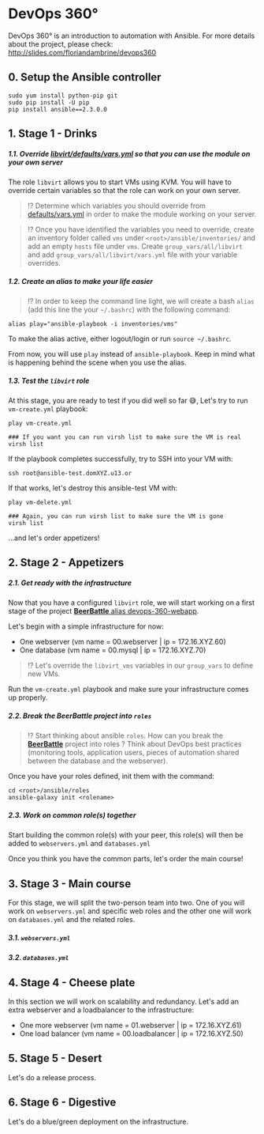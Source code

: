 # DevOps 360°

DevOps 360° is an introduction to automation with Ansible. For more details about the project, please check: http://slides.com/floriandambrine/devops360

## 0. Setup the Ansible controller

```
sudo yum install python-pip git
sudo pip install -U pip
pip install ansible==2.3.0.0
```

## 1. Stage 1 - Drinks

##### 1.1. Override [libvirt/defaults/vars.yml](ansible/roles/libvirt/defaults/main.yml) so that you can use the module on your own server

The role `libvirt` allows you to start VMs using KVM. You will have to override certain variables so that the role can work on your own server.

> :interrobang: Determine which variables you should override from [defaults/vars.yml](ansible/roles/libvirt/defaults/main.yml) in order to make the module working on your server.

> :interrobang: Once you have identified the variables you need to override, create an inventory folder called `vms` under `<root>/ansible/inventories/` and add an empty `hosts` file under `vms`. Create `group_vars/all/libvirt` and add `group_vars/all/libvirt/vars.yml` file with your variable overrides.

##### 1.2. Create an alias to make your life easier

> :interrobang: In order to keep the command line light, we will create a bash `alias` (add this line the your `~/.bashrc`) with the following command:

```
alias play="ansible-playbook -i inventories/vms"
```

To make the alias active, either logout/login or run `source ~/.bashrc`.

From now, you will use `play` instead of `ansible-playbook`. Keep in mind what is happening behind the scene when you use the alias.

##### 1.3. Test the `libvirt` role

At this stage, you are ready to test if you did well so far :sweat_smile:, Let's try to run `vm-create.yml` playbook:

```
play vm-create.yml

### If you want you can run virsh list to make sure the VM is real
virsh list
```

If the playbook completes successfully, try to SSH into your VM with:

```
ssh root@ansible-test.domXYZ.u13.or
```

If that works, let's destroy this ansible-test VM with:

```
play vm-delete.yml

### Again, you can run virsh list to make sure the VM is gone
virsh list
```

...and let's order appetizers!

## 2. Stage 2 - Appetizers

##### 2.1. Get ready with the infrastructure

Now that you have a configured `libvirt` role, we will start working on a first stage of the project [**BeerBattle** alias devops-360-webapp](https://github.com/Lowess/devops-360-webapp).

Let's begin with a simple infrastructure for now:
  * One webserver (vm name = 00.webserver | ip = 172.16.XYZ.60)
  * One database (vm name = 00.mysql | ip = 172.16.XYZ.70)

> :interrobang: Let's override the `libvirt_vms` variables in our `group_vars` to define new VMs.

Run the `vm-create.yml` playbook and make sure your infrastructure comes up properly.

##### 2.2. Break the **BeerBattle** project into `roles`

> :interrobang: Start thinking about ansible `roles`. How can you break the [**BeerBattle**](https://github.com/Lowess/devops-360-webapp) project into roles ? Think about DevOps best practices (monitoring tools, application users, pieces of automation shared between the database and the webserver).

Once you have your roles defined, init them with the command:
```
cd <root>/ansible/roles
ansible-galaxy init <rolename>
```

##### 2.3. Work on common role(s) together

Start building the common role(s) with your peer, this role(s) will then be added to `webservers.yml` and `databases.yml`

Once you think you have the common parts, let's order the main course!

## 3. Stage 3 - Main course

For this stage, we will split the two-person team into two. One of you will work on `webservers.yml` and specific web roles and the other one will work on `databases.yml` and the related roles.

##### 3.1. `webservers.yml`

##### 3.2. `databases.yml`

## 4. Stage 4 - Cheese plate

In this section we will work on scalability and redundancy. Let's add an extra webserver and a loadbalancer to the infrastructure:
  * One more webserver (vm name = 01.webserver | ip = 172.16.XYZ.61)
  * One load balancer (vm name = 00.loadbalancer | ip = 172.16.XYZ.50)

## 5. Stage 5 - Desert

Let's do a release process.

## 6. Stage 6 - Digestive

Let's do a blue/green deployment on the infrastructure.